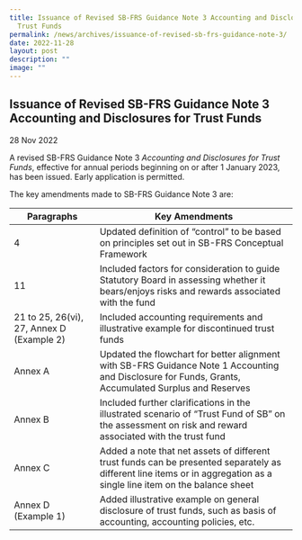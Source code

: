 ```yaml
---
title: Issuance of Revised SB-FRS Guidance Note 3 Accounting and Disclosures for
  Trust Funds
permalink: /news/archives/issuance-of-revised-sb-frs-guidance-note-3/
date: 2022-11-28
layout: post
description: ""
image: ""
---
```

Issuance of Revised SB-FRS Guidance Note 3 Accounting and Disclosures for Trust Funds
-------------------------------------------------------------------------------------

28 Nov 2022

A revised SB-FRS Guidance Note 3 _Accounting and Disclosures for Trust Funds_, effective for annual periods beginning on or after 1 January 2023, has been issued. Early application is permitted.

The key amendments made to SB-FRS Guidance Note 3 are:

| **Paragraphs**| **Key Amendments** |
| -------- | -------- |
|4     | Updated definition of “control” to be based on principles set out in SB-FRS Conceptual Framework     |
|11     | Included factors for consideration to guide Statutory Board in assessing whether it bears/enjoys risks and rewards associated with the fund     |
|21 to 25, 26(vi), 27, Annex D (Example 2)     | Included accounting requirements and illustrative example for discontinued trust funds     |
|Annex A     | Updated the flowchart for better alignment with SB-FRS Guidance Note 1 Accounting and Disclosure for Funds, Grants, Accumulated Surplus and Reserves     |
|Annex B     | Included further clarifications in the illustrated scenario of “Trust Fund of SB” on the assessment on risk and reward associated with the trust fund     |
|Annex C     | Added a note that net assets of different trust funds can be presented separately as different line items or in aggregation as a single line item on the balance sheet    |
|Annex D (Example 1)     | Added illustrative example on general disclosure of trust funds, such as basis of accounting, accounting policies, etc.    |